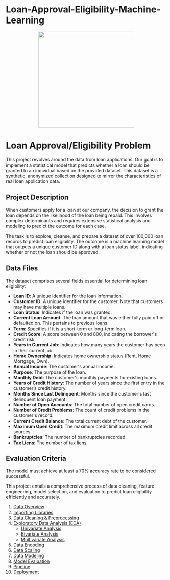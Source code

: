 # Loan-Approval-Eligibility-Machine-Learning

<p align="center">
  <img src="https://res.cloudinary.com/practicaldev/image/fetch/s--Nbr8xBou--/c_limit%2Cf_auto%2Cfl_progressive%2Cq_auto%2Cw_880/https://miro.medium.com/max/1400/0%2AYEPhDSoA8Q7ec8wv" width="300" height="300">
</p>

# Loan Approval/Eligibility Problem

This project revolves around the data from loan applications. Our goal is to implement a statistical model that predicts whether a loan should be granted to an individual based on the provided dataset. This dataset is a synthetic, anonymized collection designed to mirror the characteristics of real loan application data.

## Project Description

When customers apply for a loan at our company, the decision to grant the loan depends on the likelihood of the loan being repaid. This involves complex determinants and requires extensive statistical analysis and modeling to predict the outcome for each case.

The task is to explore, cleanse, and prepare a dataset of over 100,000 loan records to predict loan eligibility. The outcome is a machine learning model that outputs a unique customer ID along with a loan status label, indicating whether or not the loan should be approved.

## Data Files

The dataset comprises several fields essential for determining loan eligibility:

- **Loan ID**: A unique identifier for the loan information.
- **Customer ID**: A unique identifier for the customer. Note that customers may have multiple loans.
- **Loan Status**: Indicates if the loan was granted.
- **Current Loan Amount**: The loan amount that was either fully paid off or defaulted on. This pertains to previous loans.
- **Term**: Specifies if it is a short-term or long-term loan.
- **Credit Score**: A score between 0 and 800, indicating the borrower's credit risk.
- **Years in Current Job**: Indicates how many years the customer has been in their current job.
- **Home Ownership**: Indicates home ownership status (Rent, Home Mortgage, Own).
- **Annual Income**: The customer's annual income.
- **Purpose**: The purpose of the loan.
- **Monthly Debt**: The customer's monthly payments for existing loans.
- **Years of Credit History**: The number of years since the first entry in the customer’s credit history.
- **Months Since Last Delinquent**: Months since the customer's last delinquent loan payment.
- **Number of Open Accounts**: The total number of open credit cards.
- **Number of Credit Problems**: The count of credit problems in the customer's record.
- **Current Credit Balance**: The total current debt of the customer.
- **Maximum Open Credit**: The maximum credit limit across all credit sources.
- **Bankruptcies**: The number of bankruptcies recorded.
- **Tax Liens**: The number of tax liens.

## Evaluation Criteria

The model must achieve at least a 70% accuracy rate to be considered successful.

This project entails a comprehensive process of data cleaning, feature engineering, model selection, and evaluation to predict loan eligibility efficiently and accurately.

1. [Data Overview](#data-overview)
2. [Importing Libraries](#importing-libraries)
3. [Data Cleaning & Preprocessing](#data-cleaning-and-preprocessing)
4. [Exploratory Data Analysis (EDA)](#exploratory-data-analysis-eda)
    - [Univariate Analysis](#univariate-analysis)
    - [Bivariate Analysis](#bivariate-analysis)
    - [Multivariate Analysis](#multivariate-analysis)
5. [Data Encoding](#data-encoding)
6. [Data Scaling](#data-scaling)
7. [Data Modeling](#data-modeling)
8. [Model Evaluation](#model-evaluation)
9. [Pipeline](#pipeline)
10. [Deployment](#deployment)
